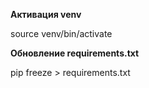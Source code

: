 **Активация venv**

source venv/bin/activate

**Обновление requirements.txt**

pip freeze > requirements.txt
